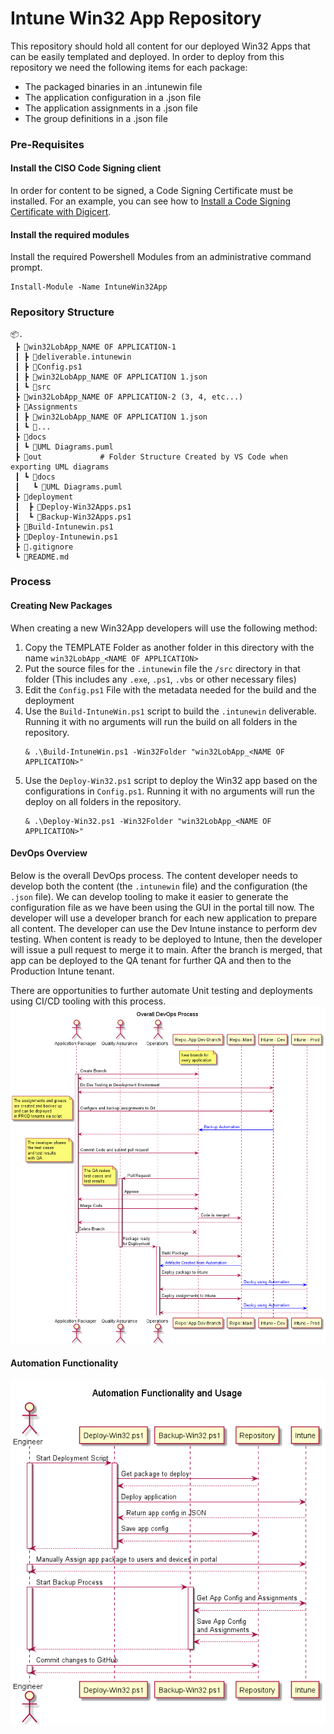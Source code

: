 # Intune Win32 App Repository
This repository should hold all content for our deployed Win32 Apps that can be easily templated and deployed.  In order to deploy from this repository we need the following items for each package:
- The packaged binaries in an .intunewin file
- The application configuration in a .json file
- The application assignments in a .json file
- The group definitions in a .json file


### Pre-Requisites
#### Install the CISO Code Signing client
In order for content to be signed, a Code Signing Certificate must be installed.  For an example, you can see how to [Install a Code Signing Certificate with Digicert](https://www.digicert.com/kb/code-signing/installing-code-signing-certificate.htm).  

#### Install the required modules

Install the required Powershell Modules from an administrative command prompt.
```
Install-Module -Name IntuneWin32App
```

### Repository Structure
```
📦.
 ┣ 📂win32LobApp_NAME OF APPLICATION-1 
 ┃ ┣ 📜deliverable.intunewin
 ┃ ┣ 📜Config.ps1
 ┃ ┣ 📜win32LobApp_NAME OF APPLICATION 1.json
 ┃ ┗ 📂src
 ┣ 📂win32LobApp_NAME OF APPLICATION-2 (3, 4, etc...)
 ┣ 📂Assignments
 ┃ ┣ 📜win32LobApp_NAME OF APPLICATION 1.json
 ┃ ┗ 📜...
 ┣ 📂docs
 ┃ ┗ 📜UML Diagrams.puml
 ┣ 📂out             # Folder Structure Created by VS Code when exporting UML diagrams
 ┃ ┗ 📂docs
 ┃   ┗ 📜UML Diagrams.puml
 ┣ 📂deployment
 ┃  ┣ 📜Deploy-Win32Apps.ps1
 ┃  ┗ 📜Backup-Win32Apps.ps1
 ┣ 📜Build-Intunewin.ps1
 ┣ 📜Deploy-Intunewin.ps1
 ┣ 📜.gitignore
 ┗ 📜README.md 
```

### Process

#### Creating New Packages
When creating a new Win32App developers will use the following method:
1. Copy the TEMPLATE Folder as another folder in this directory with the name `win32LobApp_<NAME OF APPLICATION>`
2. Put the source files for the `.intunewin` file the `/src` directory in that folder (This includes any `.exe`, `.ps1`, `.vbs` or other necessary files)
3. Edit the `Config.ps1` File with the metadata needed for the build and the deployment
4. Use the `Build-IntuneWin.ps1` script to build the `.intunewin` deliverable.  Running it with no arguments will run the build on all folders in the repository.
    ```
    & .\Build-IntuneWin.ps1 -Win32Folder "win32LobApp_<NAME OF APPLICATION>"
    ```
5. Use the `Deploy-Win32.ps1` script to deploy the Win32 app based on the configurations in `Config.ps1`.  Running it with no arguments will run the deploy on all folders in the repository.
    ```
    & .\Deploy-Win32.ps1 -Win32Folder "win32LobApp_<NAME OF APPLICATION>"
    ```

#### DevOps Overview
Below is the overall DevOps process.  The content developer needs to develop both the content (the `.intunewin` file) and the configuration (the `.json` file).  We can develop tooling to make it easier to generate the configuration file as we have been using the GUI in the portal till now.  The developer will use a developer branch for each new application to prepare all content.  The developer can use the Dev Intune instance to perform dev testing.  When content is ready to be deployed to Intune, then the developer will issue a pull request to merge it to main.  After the branch is merged, that app can be deployed to the QA tenant for further QA and then to the Production Intune tenant.  

There are opportunities to further automate Unit testing and deployments using CI/CD tooling with this process.
![DevOps Diagram](out/docs/DevOps%20Process/Overall%20DevOps%20Process.png)

#### Automation Functionality

![Deployment Diagram](out/docs/Win32Deploy/Win32Deploy.png)

